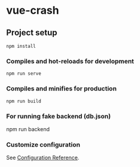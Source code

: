 # vue-crash

## Project setup
```
npm install
```

### Compiles and hot-reloads for development
```
npm run serve
```

### Compiles and minifies for production
```
npm run build
```

### For running fake backend (db.json)
npm run backend

### Customize configuration
See [Configuration Reference](https://cli.vuejs.org/config/).
